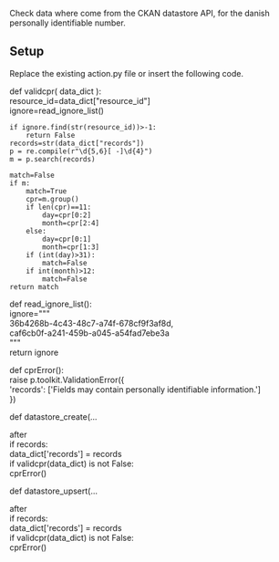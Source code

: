 
Check data where come from the CKAN datastore API, for the danish personally identifiable number.

Setup
--------------
Replace the existing action.py file or insert the following code.

def validcpr( data_dict ):  
    resource_id=data_dict["resource_id"]  
    ignore=read_ignore_list()  
  
    if ignore.find(str(resource_id))>-1:  
        return False  
    records=str(data_dict["records"])  
    p = re.compile(r"\d{5,6}[ -]\d{4}")  
    m = p.search(records)  
  
    match=False  
    if m:  
        match=True  
        cpr=m.group()  
        if len(cpr)==11:  
            day=cpr[0:2]  
            month=cpr[2:4]  
        else:  
            day=cpr[0:1]  
            month=cpr[1:3]  
        if (int(day)>31):  
            match=False  
        if int(month)>12:  
            match=False  
    return match  
  
def read_ignore_list():  
    ignore="""  
	    36b4268b-4c43-48c7-a74f-678cf9f3af8d,  
        caf6cb0f-a241-459b-a045-a54fad7ebe3a  
    """  
    return ignore  
  
def cprError():  
    raise p.toolkit.ValidationError({  
        'records': ['Fields may contain personally identifiable information.']  
    })  
	
def datastore_create(...  
  
after  
	 if records:  
        data_dict['records'] = records  
		if validcpr(data_dict) is not False:  
            cprError()  
			  
def datastore_upsert(...  
  
after  
	 if records:  
        data_dict['records'] = records  
		if validcpr(data_dict) is not False:  
            cprError()			  
  
